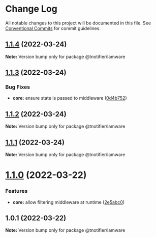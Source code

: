 # Change Log

All notable changes to this project will be documented in this file.
See [Conventional Commits](https://conventionalcommits.org) for commit guidelines.

## [1.1.4](https://github.com/tnotifier/lamware/compare/@tnotifier/lamware@1.1.3...@tnotifier/lamware@1.1.4) (2022-03-24)

**Note:** Version bump only for package @tnotifier/lamware





## [1.1.3](https://github.com/tnotifier/lamware/compare/@tnotifier/lamware@1.1.2...@tnotifier/lamware@1.1.3) (2022-03-24)


### Bug Fixes

* **core:** ensure state is passed to middleware ([0d4b752](https://github.com/tnotifier/lamware/commit/0d4b75292dcbebb6062903c40c66b32e82c326db))





## [1.1.2](https://github.com/tnotifier/lamware/compare/@tnotifier/lamware@1.1.1...@tnotifier/lamware@1.1.2) (2022-03-24)

**Note:** Version bump only for package @tnotifier/lamware





## [1.1.1](https://github.com/tnotifier/lamware/compare/@tnotifier/lamware@1.1.0...@tnotifier/lamware@1.1.1) (2022-03-24)

**Note:** Version bump only for package @tnotifier/lamware





# [1.1.0](https://github.com/tnotifier/lamware/compare/@tnotifier/lamware@1.0.1...@tnotifier/lamware@1.1.0) (2022-03-22)


### Features

* **core:** allow filtering middleware at runtime ([2e5abc0](https://github.com/tnotifier/lamware/commit/2e5abc090d5237e0ca4f601ed8a8dd204dcbf4da))





## 1.0.1 (2022-03-22)

**Note:** Version bump only for package @tnotifier/lamware
